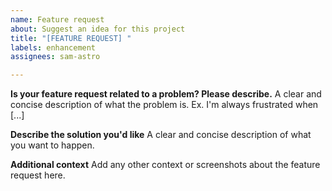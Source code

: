 ```yaml
---
name: Feature request
about: Suggest an idea for this project
title: "[FEATURE REQUEST] "
labels: enhancement
assignees: sam-astro

---
```


**Is your feature request related to a problem? Please describe.**
A clear and concise description of what the problem is. Ex. I'm always frustrated when [...]

**Describe the solution you'd like**
A clear and concise description of what you want to happen.

**Additional context**
Add any other context or screenshots about the feature request here.
